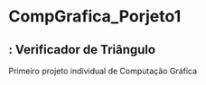 # CompGrafica_Porjeto1
## : Verificador de Triângulo
Primeiro projeto individual de Computação Gráfica
